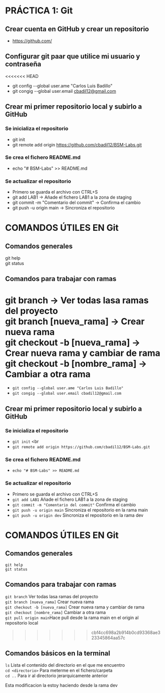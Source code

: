 # PRÁCTICA 1: Git
## Crear cuenta en GitHub y crear un repositorio
- https://github.com/
## Configurar git paar que utilice mi usuario y contraseña
<<<<<<< HEAD
- git config --global user.ame "Carlos Luis Badillo"
- git congig --global user.email cbadil12@gmail.com
## Crear mi primer repositorio local y subirlo a GitHub
### Se inicializa el repositorio
- git init <br />
- git remote add origin https://github.com/cbadil12/BSM-Labs.git <br />
### Se crea el fichero README.md
- echo "# BSM-Labs" >> README.md
### Se actualizar el repositorio
- Primero se guarda el archivo con CTRL+S
- git add LAB1 -> Añade el fichero LAB1 a la zona de staging
- git commit -m "Comentario del commit" -> Confirma el cambio
- git push -u origin main -> Sincroniza el repositorio

# COMANDOS ÚTILES EN Git
## Comandos generales
git help <br />
git status <br />
## Comandos para trabajar con ramas
git branch -> Ver todas lasa ramas del proyecto <br />
git branch [nueva_rama] -> Crear nueva rama <br />
git checkout -b [nueva_rama] -> Crear nueva rama y cambiar de rama <br />
git checkout -b [nombre_rama] -> Cambiar a otra rama <br />
=======
- `git config --global user.ame "Carlos Luis Badillo"`
- `git congig --global user.email cbadil12@gmail.com`
## Crear mi primer repositorio local y subirlo a GitHub
### Se inicializa el repositorio
- `git init` <br
- `git remote add origin https://github.com/cbadil12/BSM-Labs.git`
### Se crea el fichero README.md
- `echo "# BSM-Labs" >> README.md`
### Se actualizar el repositorio
- Primero se guarda el archivo con CTRL+S
- `git add LAB1` Añade el fichero LAB1 a la zona de staging
- `git commit -m "Comentario del commit"` Confirma el cambio
- `git push -u origin main` Sincroniza el repositorio en la rama main
- `git push -u origin dev` Sincroniza el repositorio en la rama dev

# COMANDOS ÚTILES EN Git
## Comandos generales
`git help` <br />
`git status` <br />
## Comandos para trabajar con ramas
`git branch` Ver todas lasa ramas del proyecto <br />
`git branch [nueva_rama]` Crear nueva rama <br />
`git checkout -b [nueva_rama]` Crear nueva rama y cambiar de rama <br />
`git checkout [nombre_rama]` Cambiar a otra rama <br />
`git pull origin main`Hace pull desde la rama main en el origin al repositorio local
>>>>>>> cbf4cc698a2b914b0cd93368ae323345864aa57c

## Comandos básicos en la terminal
`ls` Lista el contenido del directorio en el que me encuentro <br />
`cd <directorio>` Para meterme en el fichero/carpeta <br />
`cd ..` Para ir al directorio jerarquicamente anterior <br />

Esta modificacion la estoy haciendo desde la rama dev

